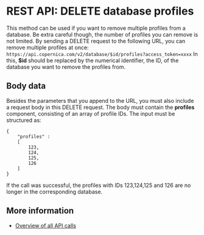 # REST API: DELETE database profiles
This method can be used if you want to remove multiple profiles from a
database. Be extra careful though, the number of profiles you can remove
is not limited. By sending a DELETE request to the following URL, you can
remove multiple profiles at once:
`https://api.copernica.com/v2/database/$id/profiles?access_token=xxxx`
In this, **$id** should be replaced by the numerical identifier, the ID, of 
the database you want to remove the profiles from.
## Body data
Besides the parameters that you append to the URL, you must also include 
a request body in this DELETE request. The body must contain the **profiles**
component, consisting of an array of profile IDs. The input must be structured 
as:
```
{
	"profiles" : 
	[
		123,
		124,
		125,
		126
	]
}
```
If the call was successful, the profiles with IDs 123,124,125 and 126 are
no longer in the corresponding database.
## More information
* [Overview of all API calls](./rest-api.md)
